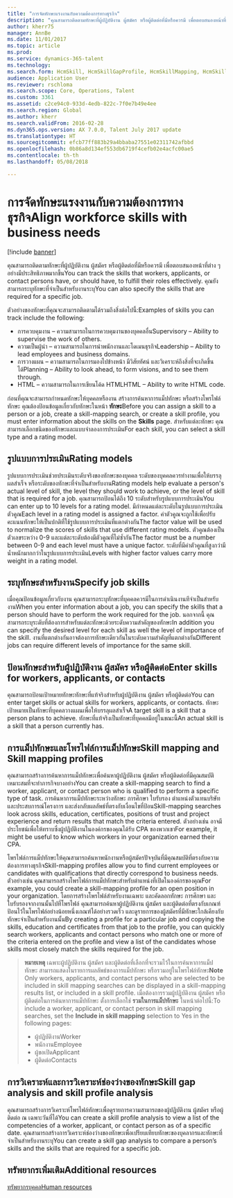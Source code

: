 ```yaml
---
title: "การจัดทักษะแรงงานกับความต้องการทางธุรกิจ"
description: "คุณสามารถติดตามทักษะที่ผู้ปฏิบัติงาน ผู้สมัคร หรือผู้ติดต่อที่มีหรือควรมี เพื่อตอบสนองหน้าที่ต่าง ๆ อย่างมีประสิทธิภาพมากขึ้น คุณยังสามารถระบุทักษะที่จำเป็นสำหรับงานระบุ"
author: kherr75
manager: AnnBe
ms.date: 11/01/2017
ms.topic: article
ms.prod: 
ms.service: dynamics-365-talent
ms.technology: 
ms.search.form: HcmSkill, HcmSkillGapProfile, HcmSkillMapping, HcmSkillType
audience: Application User
ms.reviewer: rschloma
ms.search.scope: Core, Operations, Talent
ms.custom: 3361
ms.assetid: c2ce94c0-933d-4edb-822c-7f0e7b49e4ee
ms.search.region: Global
ms.author: kherr
ms.search.validFrom: 2016-02-28
ms.dyn365.ops.version: AX 7.0.0, Talent July 2017 update
ms.translationtype: HT
ms.sourcegitcommit: efcb77ff883b29a4bbaba27551e02311742afbbd
ms.openlocfilehash: 0b86a8d134ef553db6719f4cefb02e4acfc00ae5
ms.contentlocale: th-th
ms.lasthandoff: 05/08/2018

---
```


# <a name="align-workforce-skills-with-business-needs"></a><span data-ttu-id="12d17-104">การจัดทักษะแรงงานกับความต้องการทางธุรกิจ</span><span class="sxs-lookup"><span data-stu-id="12d17-104">Align workforce skills with business needs</span></span>

[!include [banner](includes/banner.md)]

<span data-ttu-id="12d17-105">คุณสามารถติดตามทักษะที่ผู้ปฏิบัติงาน ผู้สมัคร หรือผู้ติดต่อที่มีหรือควรมี เพื่อตอบสนองหน้าที่ต่าง ๆ อย่างมีประสิทธิภาพมากขึ้น</span><span class="sxs-lookup"><span data-stu-id="12d17-105">You can track the skills that workers, applicants, or contact persons have, or should have, to fulfill their roles effectively.</span></span> <span data-ttu-id="12d17-106">คุณยังสามารถระบุทักษะที่จำเป็นสำหรับงานระบุ</span><span class="sxs-lookup"><span data-stu-id="12d17-106">You can also specify the skills that are required for a specific job.</span></span>

<span data-ttu-id="12d17-107">ตัวอย่างของทักษะที่คุณจะสามารถติดตามได้รวมถึงสิ่งต่อไปนี้:</span><span class="sxs-lookup"><span data-stu-id="12d17-107">Examples of skills you can track include the following:</span></span>
-   <span data-ttu-id="12d17-108">การควบคุมงาน – ความสามารถในการควบคุมงานของบุคคลอื่น</span><span class="sxs-lookup"><span data-stu-id="12d17-108">Supervisory – Ability to supervise the work of others.</span></span>
-   <span data-ttu-id="12d17-109">ความเป็นผู้นำ – ความสามารถในการนำพนักงานและโดเมนธุรกิจ</span><span class="sxs-lookup"><span data-stu-id="12d17-109">Leadership – Ability to lead employees and business domains.</span></span>
-   <span data-ttu-id="12d17-110">การวางแผน – ความสามารถในการมองไปข้างหน้า มีวิสัยทัศน์ และวิเคราะห์ถึงสิ่งที่จะเกิดขึ้นได้</span><span class="sxs-lookup"><span data-stu-id="12d17-110">Planning – Ability to look ahead, to form visions, and to see them through.</span></span>
-   <span data-ttu-id="12d17-111">HTML – ความสามารถในการเขียนโค้ด HTML</span><span class="sxs-lookup"><span data-stu-id="12d17-111">HTML – Ability to write HTML code.</span></span>

<span data-ttu-id="12d17-112">ก่อนที่คุณจะสามารถกำหนดทักษะให้บุคคลหรืองาน สร้างการค้นหาการแม็ปทักษะ หรือสร้างโพรไฟล์ทักษะ คุณต้องป้อนข้อมูลเกี่ยวกับทักษะในหน้า **ทักษะ**</span><span class="sxs-lookup"><span data-stu-id="12d17-112">Before you can assign a skill to a person or a job, create a skill-mapping search, or create a skill profile, you must enter information about the skills on the **Skills** page.</span></span> <span data-ttu-id="12d17-113">สำหรับแต่ละทักษะ คุณสามารถเลือกชนิดของทักษะและแบบจำลองการประเมิน</span><span class="sxs-lookup"><span data-stu-id="12d17-113">For each skill, you can select a skill type and a rating model.</span></span>

## <a name="rating-models"></a><span data-ttu-id="12d17-114">รูปแบบการประเมิน</span><span class="sxs-lookup"><span data-stu-id="12d17-114">Rating models</span></span>
<span data-ttu-id="12d17-115">รูปแบบการประเมินช่วยประเมินระดับจริงของทักษะของบุคคล ระดับของบุคคลควรทำงานเพื่อให้บรรลุผลสำเร็จ หรือระดับของทักษะที่จำเป็นสำหรับงาน</span><span class="sxs-lookup"><span data-stu-id="12d17-115">Rating models help evaluate a person's actual level of skill, the level they should work to achieve, or the level of skill that is required for a job.</span></span> <span data-ttu-id="12d17-116">คุณสามารถป้อนได้ถึง 10 ระดับสำหรับรูปแบบการประเมิน</span><span class="sxs-lookup"><span data-stu-id="12d17-116">You can enter up to 10 levels for a rating model.</span></span>  <span data-ttu-id="12d17-117">มีกำหนดแต่ละระดับในรูปแบบการประเมินตัวคูณ</span><span class="sxs-lookup"><span data-stu-id="12d17-117">Each level in a rating model is assigned a factor.</span></span>  <span data-ttu-id="12d17-118">ค่าตัวคูณจะถูกใช้เพื่อปรับคะแนนทักษะให้เป็นปกติที่ใช้รูปแบบการประเมินที่แตกต่างกัน</span><span class="sxs-lookup"><span data-stu-id="12d17-118">The factor value will be used to normalize the scores of skills that use different rating models.</span></span>  <span data-ttu-id="12d17-119">ตัวคูณต้องเป็นตัวเลขระหว่าง 0-9 และแต่ละระดับต้องมีตัวคูณที่ไม่ซ้ำกัน</span><span class="sxs-lookup"><span data-stu-id="12d17-119">The factor must be a number between 0-9 and each level must have a unique factor.</span></span>  <span data-ttu-id="12d17-120">ระดับที่มีค่าตัวคูณที่สูงกว่ามีน้ำหนักมากกว่าในรูปแบบการประเมิน</span><span class="sxs-lookup"><span data-stu-id="12d17-120">Levels with higher factor values carry more weight in a rating model.</span></span>

## <a name="specify-job-skills"></a><span data-ttu-id="12d17-121">ระบุทักษะสำหรับงาน</span><span class="sxs-lookup"><span data-stu-id="12d17-121">Specify job skills</span></span>
<span data-ttu-id="12d17-122">เมื่อคุณป้อนข้อมูลเกี่ยวกับงาน คุณสามารถระบุทักษะที่บุคคลควรมีในการดำเนินงานทีจำเป็นสำหรับงาน</span><span class="sxs-lookup"><span data-stu-id="12d17-122">When you enter information about a job, you can specify the skills that a person should have to perform the work required for the job.</span></span>  <span data-ttu-id="12d17-123">นอกจากนี้ คุณสามารถระบุระดับที่ต้องการสำหรับแต่ละทักษะด้วยระดับความสำคัญของทักษะ</span><span class="sxs-lookup"><span data-stu-id="12d17-123">In addition you can specify the desired level for each skill as well the level of importance of the skill.</span></span> <span data-ttu-id="12d17-124">งานที่แตกต่างกันอาจต้องการทักษะเดียวกันในระดับความสำคัญที่แตกต่างกัน</span><span class="sxs-lookup"><span data-stu-id="12d17-124">Different jobs can require different levels of importance for the same skill.</span></span>

## <a name="enter-skills-for-workers-applicants-or-contacts"></a><span data-ttu-id="12d17-125">ป้อนทักษะสำหรับผู้ปฏิบัติงาน ผู้สมัคร หรือผู้ติดต่อ</span><span class="sxs-lookup"><span data-stu-id="12d17-125">Enter skills for workers, applicants, or contacts</span></span>
<span data-ttu-id="12d17-126">คุณสามารถป้อนเป้าหมายทักษะทักษะที่แท้จริงสำหรับผู้ปฏิบัติงาน ผู้สมัคร หรือผู้ติดต่อ</span><span class="sxs-lookup"><span data-stu-id="12d17-126">You can enter target skills or actual skills for workers, applicants, or contacts.</span></span> <span data-ttu-id="12d17-127">ทักษะเป้าหมายเป็นทักษะที่บุคคลวางแผนเพื่อให้บรรลุผลสำเร็จ</span><span class="sxs-lookup"><span data-stu-id="12d17-127">A target skill is a skill that a person plans to achieve.</span></span> <span data-ttu-id="12d17-128">ทักษะที่แท้จริงเป็นทักษะที่บุคคลมีอยู่ในขณะนี้</span><span class="sxs-lookup"><span data-stu-id="12d17-128">An actual skill is a skill that a person currently has.</span></span>

## <a name="skill-mapping-and-skill-mapping-profiles"></a><span data-ttu-id="12d17-129"> การแม็ปทักษะและโพรไฟล์การแม็ปทักษะ</span><span class="sxs-lookup"><span data-stu-id="12d17-129">Skill mapping and Skill mapping profiles</span></span>
<span data-ttu-id="12d17-130">คุณสามารถสร้างการค้นหาการแม็ปทักษะเพื่อค้นหาผู้ปฏิบัติงาน ผู้สมัคร หรือผู้ติดต่อที่มีคุณสมบัติเหมาะสมที่จะทำภารกิจบางอย่าง</span><span class="sxs-lookup"><span data-stu-id="12d17-130">You can create a skill-mapping search to find a worker, applicant, or contact person who is qualified to perform a specific type of task.</span></span> <span data-ttu-id="12d17-131">การค้นหาการแม็ปทักษะระหว่างทักษะ การศึกษา ใบรับรอง ตำแหน่งตัวแทนบริษัทและประสบการณ์โครงการ และส่งกลับผลลัพธ์ที่ตรงกับเงื่อนไขที่ป้อน</span><span class="sxs-lookup"><span data-stu-id="12d17-131">Skill-mapping searches look across skills, education, certificates, positions of trust and project experience and return results that match the criteria entered.</span></span>  <span data-ttu-id="12d17-132">ตัวอย่างเช่น อาจมีประโยชน์เพื่อให้ทราบซึ่งผู้ปฏิบัติงานในองค์กรของคุณได้รับ CPA ของพวกเขา</span><span class="sxs-lookup"><span data-stu-id="12d17-132">For example, it might be useful to know which workers in your organization earned their CPA.</span></span>

<span data-ttu-id="12d17-133">โพรไฟล์การแม็ปทักษะให้คุณสามารถค้นหาพนักงานหรือผู้สมัครปัจจุบันที่มีคุณสมบัติที่ตรงกับความต้องการทางธุรกิจ</span><span class="sxs-lookup"><span data-stu-id="12d17-133">Skill-mapping profiles allow you to find current employees or candidates with qualifications that directly correspond to business needs.</span></span>  <span data-ttu-id="12d17-134">ตัวอย่างเช่น คุณสามารถสร้างโพรไฟล์การแม็ปทักษะสำหรับตำแหน่งที่เปิดในองค์กรของคุณ</span><span class="sxs-lookup"><span data-stu-id="12d17-134">For example, you could create a skill-mapping profile for an open position in your organization.</span></span> <span data-ttu-id="12d17-135">โดยการสร้างโพรไฟล์สำหรับงานเฉพาะ และคัดลอกทักษะ การศึกษา และใบรับรองจากงานนั้นไปที่โพรไฟล์ คุณสามารถค้นหาผู้ปฏิบัติงาน ผู้สมัคร และผู้ติดต่อที่ตรงกับเกณฑ์ป้อนไว้ในโพรไฟล์อย่างน้อยหนึ่งเกณฑ์ได้อย่างรวดเร็ว และดูรายการของผู้สมัครที่มีทักษะใกล้เคียงกับทักษะจำเป็นสำหรับงานนั้น</span><span class="sxs-lookup"><span data-stu-id="12d17-135">By creating a profile for a particular job and copying the skills, education and certificates from that job to the profile, you can quickly search workers, applicants and contact persons who match one or more of the criteria entered on the profile and view a list of the candidates whose skills most closely match the skills required for the job.</span></span>

> <span data-ttu-id="12d17-136">**หมายเหตุ** เฉพาะผู้ปฏิบัติงาน ผู้สมัคร และผู้ติดต่อที่เลือกที่จะรวมไว้ในการค้นหาการแม็ปทักษะ สามารถแสดงในรายการผลลัพธ์ของการแม็ปทักษะ หรือรวมอยู่ในโพรไฟล์ทักษะ</span><span class="sxs-lookup"><span data-stu-id="12d17-136">**Note** Only workers, applicants, and contact persons who are selected to be included in skill mapping searches can be displayed in a skill-mapping results list, or included in a skill profile.</span></span> <span data-ttu-id="12d17-137">เมื่อต้องการรวมผู้ปฏิบัติงาน ผู้สมัคร หรือผู้ติดต่อในการค้นหาการแม็ปทักษะ ตั้งการเลือกใช่ **รวมในการแม็ปทักษะ** ในหน้าต่อไปนี้:</span><span class="sxs-lookup"><span data-stu-id="12d17-137">To include a worker, applicant, or contact person in skill mapping searches, set the **Include in skill mapping** selection to Yes in the following pages:</span></span>
> 
> + <span data-ttu-id="12d17-138">ผู้ปฏิบัติงาน</span><span class="sxs-lookup"><span data-stu-id="12d17-138">Worker</span></span>
> + <span data-ttu-id="12d17-139">พนักงาน</span><span class="sxs-lookup"><span data-stu-id="12d17-139">Employee</span></span>
> + <span data-ttu-id="12d17-140">ผู้ขอเปิด</span><span class="sxs-lookup"><span data-stu-id="12d17-140">Applicant</span></span>
> + <span data-ttu-id="12d17-141">ผู้ติดต่อ</span><span class="sxs-lookup"><span data-stu-id="12d17-141">Contacts</span></span>

## <a name="skill-gap-analysis-and-skill-profile-analysis"></a><span data-ttu-id="12d17-142">การวิเคราะห์และการวิเคราะห์ช่องว่างของทักษะ</span><span class="sxs-lookup"><span data-stu-id="12d17-142">Skill gap analysis and skill profile analysis</span></span>
<span data-ttu-id="12d17-143">คุณสามารถสร้างการวิเคราะห์โพรไฟล์ทักษะเพื่อดูรายการความสามารถของผู้ปฏิบัติงาน ผู้สมัคร หรือผู้ติดต่อ ณ เฉพาะวันที่ได้</span><span class="sxs-lookup"><span data-stu-id="12d17-143">You can create a skill profile analysis to view a list of the competencies of a worker, applicant, or contact person as of a specific date.</span></span> <span data-ttu-id="12d17-144">คุณสามารถสร้างการวิเคราะห์ช่องว่างของทักษะเพื่อเปรียบเทียบทักษะของบุคลากรและทักษะที่จำเป็นสำหรับงานระบุ</span><span class="sxs-lookup"><span data-stu-id="12d17-144">You can create a skill gap analysis to compare a person’s skills and the skills that are required for a specific job.</span></span>  



<a name="additional-resources"></a><span data-ttu-id="12d17-145">ทรัพยากรเพิ่มเติม</span><span class="sxs-lookup"><span data-stu-id="12d17-145">Additional resources</span></span>
--------

[<span data-ttu-id="12d17-146">ทรัพยากรบุคคล</span><span class="sxs-lookup"><span data-stu-id="12d17-146">Human resources</span></span>](index.md)




